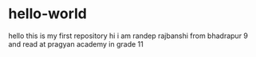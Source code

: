 # hello-world
hello this is my first repository
hi i am randep rajbanshi from bhadrapur 9 and read at pragyan academy in grade 11
